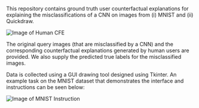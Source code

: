 
This repository contains ground truth user counterfactual explanations for explaining the misclassifications of a CNN on images from (i) MNIST and (ii) Quickdraw.  


![Image of Human CFE](https://github.com/e-delaney/user-data-cfe-image/blob/de942829cd15c09cfa656e646bea57b3d51a6aca/Quickdraw/cfe_example_github.PNG)

The original query images (that are misclassified by a CNN) and the corresponding counterfactual explanations generated by human users are provided. We also supply the predicted true labels for the misclassified images.

Data is collected using a GUI drawing tool designed using Tkinter. An example task on the MNIST dataset that demonstrates the interface and instructions can be seen below:

![Image of MNIST Instruction](https://github.com/e-delaney/user-data-cfe-image/blob/5d124ca3e1c5b0179b7ec1015040169e23abb06a/MNIST/sample_task_G1.PNG)
